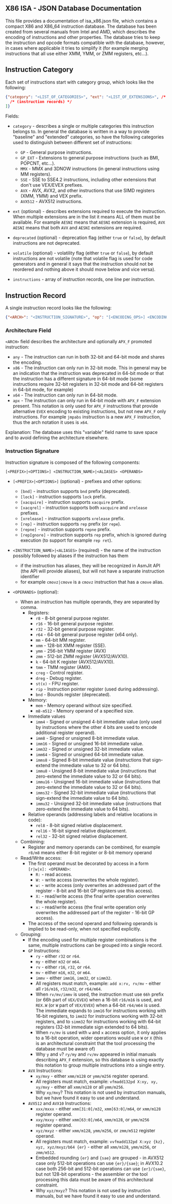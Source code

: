 X86 ISA - JSON Database Documentation
-------------------------------------

This file provides a documentation of isa_x86.json file, which contains a compact X86 and X86_64 instruction database. The database has been created from several manuals from Intel and AMD, which describes the encoding of instructions and other properties. The database tries to keep the instruction and opcode formats compatible with the database, however, in cases where applicable it tries to simplify it (for example merging instructions that all use either XMM, YMM, or ZMM registers, etc...).

## Instruction Category

Each set of instructions start with category group, which looks like the following:

```json
{"category": "<LIST_OF_CATEGORIES>", "ext": "<LIST_OF_EXTENSIONS>", /* flags, */ "instructions": [
  /* (instruction records) */
]}
```

Fields:

  - `category` - describes a single or multiple categories this instruction belongs to. In general the database is written in a way to provide "baseline" and "extended" categories, so have the following categories used to distinguish between different set of instructions:
    - `GP` - General purpose instructions.
    - `GP_EXT` - Extensions to general purpose instructions (such as BMI, POPCNT, etc...).
    - `MMX` - MMX and 3DNOW instructions (in general instructions using MM registers).
    - `SSE` - SSE to SSE4.2 instructions, including other extensions that don't use VEX/EVEX prefixes.
    - `AVX` - AVX, AVX2, and other instructions that use SIMD registers (XMM, YMM) and VEX prefix.
    - `AVX512` - AVX512 instructions.

  - `ext` (optional) - describes extensions required to execute the instruction. When multiple extensions are in the list it means ALL of them must be available. For example `AESNI` means that `AESNI` extension is required, `AVX AESNI` means that both `AVX` and `AESNI` extensions are required.

  - `deprecated` (optional) - deprecation flag (either `true` or `false`), by default instructions are not deprecated.

  - `volatile` (optional) - volatility flag (either `true` or `false`), by default instructions are not volatile (note that volatile flag is used for code generators and in general it says that the instruction should not be reordered and nothing above it should move below and vice versa).

  - `instructions` - array of instruction records, one line per instruction.

## Instruction Record

A single instruction record looks like the following:

```json
{"<ARCH>": "<INSTRUCTION_SIGNATURE>", "op": "[<ENCODING_OPS>] <ENCODING_DATA>" /*, <ADDITIONAL_DATA>*/ }
```

### Architecture Field

`<ARCH>` field describes the architecture and optionally `APX_F` promoted instruction:

  - `any` - The instruction can run in both 32-bit and 64-bit mode and shares the encoding.
  - `x86` - The instruction can only run in 32-bit mode. This in general may be an indication that the instruction was deprecated in 64-bit mode or that the instruction has a different signature in 64-bit mode (some instructions require 32-bit registers in 32-bit mode and 64-bit registers in 64-bit mode, for example)
  - `x64` - The instruction can only run in 64-bit mode.
  - `apx` - The instruction can only run in 64-bit mode with `APX_F` extension present. This notation is only used for `APX_F` instructions that provide alternative `EVEX` encoding to existing instructions, but not new `APX_F` only instructions. For example `jmpabs` instruction is a new `APX_F` instruction, thus the arch notation it uses is `x64`.

Explanation: The database uses this "variable" field name to save space and to avoid defining the architecture elsewhere.

### Instruction Signature

Instruction signature is composed of the following components:

```
[<PREFIX>|<OPTIONS>] <INSTRUCTION_NAME>|<ALIASES> <OPERANDS>
```

  - `[<PREFIX>|<OPTIONS>]` (optional) - prefixes and other options:
    - `[bnd]`       - instruction supports `bnd` prefix (deprecated).
    - `[lock]`      - instruction supports `lock` prefix.
    - `[xacquire]`  - instruction supports `xacquire` prefix.
    - `[xacqrel]`   - instruction supports both `xacquire` and `xrelease` prefixes.
    - `[xrelease]`  - instruction supports `xrelease` prefix.
    - `[rep]`       - instruction supports `rep` prefix (or `repe`).
    - `[repne]`     - instruction supports `repne` prefix.
    - `[repIgnore]` - instruction supports `rep` prefix, which is ignored during execution (to support for example `rep ret`).

  - `<INSTRUCTION_NAME>|<ALIASES>` (required) - the name of the instruction possibly followed by aliases if the instruction has them
    - if the instruction has aliases, they will be recognized in AsmJit API (the API will provide aliases), but will not have a separate instruction identifier
    - for example `cmovz|cmove` is a `cmovz` instruction that has a `cmove` alias.

  - `<OPERANDS>` (optional):
    - When an instruction has multiple operands, they are separated by comma.
      - Registers:
        - `r8` - 8-bit general purpose register.
        - `r16` - 16-bit general purpose register.
        - `r32` - 32-bit general purpose register.
        - `r64` - 64-bit general purpose register (x64 only).
        - `mm` - 64-bit MM register.
        - `xmm` - 128-bit XMM register (SSE).
        - `ymm` - 256-bit YMM register (AVX)
        - `zmm` - 512-bit ZMM register (AVX512/AVX10).
        - `k` - 64-bit K register (AVX512/AVX10).
        - `tmm` - TMM register (AMX).
        - `creg` - Control register.
        - `dreg` - Debug register.
        - `st(x)` - FPU register.
        - `rip` - Instruction pointer register (used during addressing).
        - `bnd` - Bounds register (deprecated).
      - Memory:
        - `mem` - Memory operand without size specified.
        - `m8-m512` - Memory operand of a specified size.
      - Immediate values
        - `imm4` - Signed or unsigned 4-bit immediate value (only used by instructions where the other 4 bits are used to encode additional register operand).
        - `imm8` - Signed or unsigned 8-bit immediate value.
        - `imm16` - Signed or unsigned 16-bit immediate value.
        - `imm32` - Signed or unsigned 32-bit immediate value.
        - `imm64` - Signed or unsigned 64-bit immediate value.
        - `imms8` - Signed 8-bit immediate value (instructions that sign-extend the immediate value to 32 or 64 bits).
        - `immu8` - Unsigned 8-bit immediate value (instructions that zero-extend the immediate value to 32 or 64 bits).
        - `immu16` - Unsigned 16-bit immediate value (instructions that zero-extend the immediate value to 32 or 64 bits).
        - `imms32` - Signed 32-bit immediate value (instructions that sign-extend the immediate value to 64 bits).
        - `immu32` - Unsigned 32-bit immediate value (instructions that zero-extend the immediate value to 64 bits).
      - Relative operands (addressing labels and relative locations in code):
        - `rel8` - 8-bit signed relative displacement.
        - `rel16` - 16-bit signed relative displacement.
        - `rel32` - 32-bit signed relative displacement.
    - Combining:
      - Register and memory operands can be combined, for example `r8/m8` means either 8-bit register or 8-bit memory operand
    - Read/Write access:
      - The first operand must be decorated by access in a form `[r|w|x]: <OPERAND>`:
        - `R:` - read access.
        - `W:` - write access (overwrites the whole register).
        - `w:` - write access (only overwrites an addressed part of the register - 8-bit and 16-bit GP registers use this access).
        - `X:` - read/write access (the final write operation overwrites the whole register).
        - `x:` - read/write access (the final write operation only overwrites the addressed part of the register - 16-bit GP access).
      - The access of the second operand and following operands is implied to be read-only, when not specified explicitly.
    - Grouping:
      - If the encoding used for multiple register combinations is the same, multiple instructions can be grouped into a single record.
      - `GP` Instructions:
        - `ry` - either `r32` or `r64`.
        - `my` - either `m32` or `m64`.
        - `rv` - either `r16`, `r32`, or `r64`.
        - `mv` - either `m16`, `m32`, or `m64`.
        - `immv` - either `imm16`, `imm32`, or `simm32`.
        - All registers must match, example: `add x:rv, rv/mv` - either all `r16/m16`, `r32/m32`, or `r64/m64`.
        - When `rv/mv/immv` is used, the instruction must use `66h` prefix (or 66h part of `VEX/EVEX`) when a 16-bit `r16/m16` is used, and `REX.W` (or `W` part of `VEX/EVEX`) when a 64-bit `r64/m64` is used. The immediate expands to `imm16` for instructions working with 16-bit registers, to `imm32` for instructions working with 32-bit registers, and to `simm32` for instructions working with 64-bit registers (32-bit immediate sign extended to 64 bits).
        - When `rv/mv` is used with `w` and `x` access option, it only applies to a 16-bit operation, wider operations would use `W` or `X` (this is an architectural constraint that the tool processing the database must be aware of)
        - Why `y` and `v`? `ry/my` and `rv/mv` appeared in initial manuals describing `APX_F` extension, so this database is using exactly this notation to group multiple instructions into a single entry.
      - `AVX` Instructions:
        - `xy/mxy`  - either `xmm/m128` or `ymm/m256` register operand.
        - All registers must match, example: `vfmadd132pd X:xy, xy, xy/mxy` - either all `xmm/m128` or all `ymm/m256`.
        - Why `xy/mxy`? This notation is not used by instruction manuals, but we have found it easy to use and understand.
      - `AVX512` and `AVX10` Instructions:
        - `xxx/mxxx`  - either `xmm[31:0]/m32`, `xmm[63:0]/m64`, or `xmm/m128` register operand.
        - `xxy/mxxy`  - either `xmm[63:0]/m64`, `xmm/m128`, or `ymm/m256` register operand.
        - `xyz/mxyz`  - either `xmm/m128`, `ymm/m256`, or `zmm/m512` register operand.
        - All registers must match, example: `vvfmadd132pd X:xyz {kz}, xyz, xyz/mxyz/b64 {er}` - either all `xmm/m128`, `ymm/m256`, or `zmm/m512`.
        - Embedded rounding `{er}` and `{sae}` are grouped - in AVX512 case only 512-bit operations can use `{er}/{sae}`; in AVX10.2 case both 256-bit and 512-bit operations can use `{er}/{sae}`, but not 128-bit operations - the assembler or the tool processing this data must be aware of this architectural constraint.
        - Why `xyz/mxyz`? This notation is not used by instruction manuals, but we have found it easy to use and understand.


